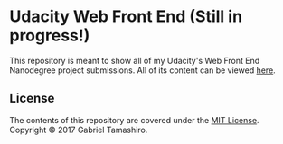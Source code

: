 # Udacity Web Front End (Still in progress!)

This repository is meant to show all of my Udacity's Web Front End Nanodegree project submissions. All of its content can be viewed [here](https://riusuky.github.io/udacity-web-front-end/).

## License

The contents of this repository are covered under the [MIT License](https://opensource.org/licenses/MIT). Copyright © 2017 Gabriel Tamashiro.
